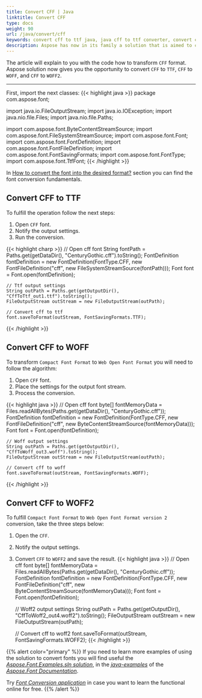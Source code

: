 ```yaml
---
title: Convert CFF | Java
linktitle: Convert CFF
type: docs
weight: 90
url: /java/convert/cff
keywords: convert cff to ttf java, java cff to ttf converter, convert compact font format
description: Aspose has now in its family a solution that is aimed to convert different font formats. Here you will find examples of how to convert CFF format.
---
```


The article will explain to you with the code how to transform `CFF` format. Aspose solution now gives you the opportunity to convert `CFF` to `TTF`, `CFF` to `WOFF`, and `CFF` to `WOFF2`.
____

First, import the next classes:
{{< highlight java >}} 
package com.aspose.font;

import java.io.FileOutputStream;
import java.io.IOException;
import java.nio.file.Files;
import java.nio.file.Paths;

import com.aspose.font.ByteContentStreamSource;
import com.aspose.font.FileSystemStreamSource;
import com.aspose.font.Font;
import com.aspose.font.FontDefinition;
import com.aspose.font.FontFileDefinition;
import com.aspose.font.FontSavingFormats;
import com.aspose.font.FontType;
import com.aspose.font.TtfFont;
{{< /highlight >}}

In [How to convert the font into the desired format?](https://docs.aspose.com//font/java/convert/#how-to-convert-the-font-into-the-desired-format) section you can find the font conversion fundamentals.

## Convert CFF to TTF

To fulfill the operation follow the next steps:

1. Open `CFF` font.
2. Notify the output settings.
3. Run the conversion.

{{< highlight charp >}} 
    // Open cff font
    String fontPath = Paths.get(getDataDir(), "CenturyGothic.cff").toString();
    FontDefinition fontDefinition = new FontDefinition(FontType.CFF, new FontFileDefinition("cff", new FileSystemStreamSource(fontPath)));
    Font font = Font.open(fontDefinition);

    // Ttf output settings
    String outPath = Paths.get(getOutputDir(), "CffToTtf_out1.ttf").toString();
    FileOutputStream outStream = new FileOutputStream(outPath);

    // Convert cff to ttf
    font.saveToFormat(outStream, FontSavingFormats.TTF);
{{< /highlight >}}


## Convert CFF to WOFF

To transform `Compact Font Format` to `Web Open Font Format` you will need to follow the algorithm:

1. Open `CFF` font.
2. Place the settings for the output font stream.
3. Process the conversion.

{{< highlight java >}} 
    // Open cff font
    byte[] fontMemoryData = Files.readAllBytes(Paths.get(getDataDir(), "CenturyGothic.cff"));
    FontDefinition fontDefinition = new FontDefinition(FontType.CFF, new FontFileDefinition("cff", new ByteContentStreamSource(fontMemoryData)));
    Font font = Font.open(fontDefinition);

    // Woff output settings
    String outPath = Paths.get(getOutputDir(), "CffToWoff_out3.woff").toString();
    FileOutputStream outStream = new FileOutputStream(outPath);

    // Convert cff to woff
    font.saveToFormat(outStream, FontSavingFormats.WOFF);
{{< /highlight >}}


## Convert CFF to WOFF2

To fulfill `Compact Font Format` to `Web Open Font Format version 2` conversion, take the three steps below:

1. Open the `CFF`.
2. Notify the output settings.
3. Convert `CFF` to `WOFF2` and save the result.
{{< highlight java >}} 
    // Open cff font
    byte[] fontMemoryData = Files.readAllBytes(Paths.get(getDataDir(), "CenturyGothic.cff"));
    FontDefinition fontDefinition = new FontDefinition(FontType.CFF, new FontFileDefinition("cff", new ByteContentStreamSource(fontMemoryData)));
    Font font = Font.open(fontDefinition);

    // Woff2 output settings
    String outPath = Paths.get(getOutputDir(), "CffToWoff2_out4.woff2").toString();
    FileOutputStream outStream = new FileOutputStream(outPath);

    // Convert cff to woff2
    font.saveToFormat(outStream, FontSavingFormats.WOFF2);
{{< /highlight >}}


{{% alert color="primary" %}}
If you need to learn more examples of using the solution to convert fonts you will find useful the [*Aspose.Font.Examples.sln solution*](https://github.com/aspose-font/Aspose.Font-Documentation/tree/master/java-examples/src/main/java/com/aspose/font/examples/convertfont), in the [*java-examples*](https://github.com/aspose-font/Aspose.Font-Documentation/tree/master/java-examples/src/main/java/com/aspose/font/examples) of the [*Aspose.Font Documentation*](https://github.com/aspose-font/Aspose.Font-Documentation).


Try [*Font Conversion application*](https://products.aspose.app/font/conversion) in case you want to learn the functional online for free.
{{% /alert %}}